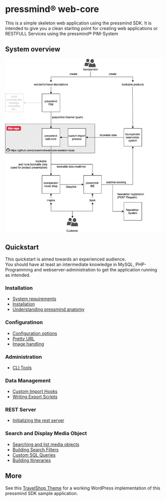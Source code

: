 # pressmind® web-core

This is a simple skeleton web application using the pressmind SDK. It is intended to give you a clean starting point for creating web applications or RESTFULL Services using the pressmind® PIM-System


## System overview
![system overview](quickstart/assets/pressmind_web_core.png)

## Quickstart

This quickstart is aimed towards an experienced audience.  
You should have at least an intermediate knowledge in MySQL, PHP-Programming and webserver-administration to get the application running as intended.

### Installation
* [System requirements](quickstart/system_requirements.md)
* [Installation](quickstart/installation.md)
* [Understanding pressmind anatomy](quickstart/wtf_pressmind.md)

### Configuratinon
* [Configuration options](quickstart/config.md)
* [Pretty URL](quickstart/pretty_url.md)
* [Image handling](quickstart/image_handling.md)

### Administration
* [CLI Tools](quickstart/cli_tools.md)
  
### Data Management
* [Custom Import Hooks](quickstart/custom_import_hooks.md)
* [Writing Export Scripts](quickstart/writing_export_scripts.md)

### REST Server
* [Initializing the rest server](quickstart/rest_server_initialize.md)

### Search and Display Media Object
* [Searching and list media objects](quickstart/search.md)
* [Building Search Filters](quickstart/search_filter.md)
* [Custom SQL Queries](quickstart/custom_sql_queries.md)
* [Building Itineraries](quickstart/itinerary.md)

## More 
See this [TravelShop Theme](https://github.com/pressmind/wp-travelshop-theme) 
for a working WordPress implementation of this pressmind SDK sample application.